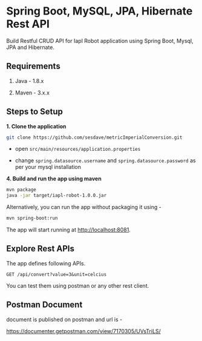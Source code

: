 # Spring Boot, MySQL, JPA, Hibernate Rest API 

Build Restful CRUD API for Iapl Robot application using Spring Boot, Mysql, JPA and Hibernate.

## Requirements

1. Java - 1.8.x

2. Maven - 3.x.x


## Steps to Setup

**1. Clone the application**

```bash
git clone https://github.com/sesdave/metricImperialConversion.git
```

+ open `src/main/resources/application.properties`

+ change `spring.datasource.username` and `spring.datasource.password` as per your mysql installation

**4. Build and run the app using maven**

```bash
mvn package
java -jar target/iapl-robot-1.0.0.jar
```

Alternatively, you can run the app without packaging it using -

```bash
mvn spring-boot:run
```

The app will start running at <http://localhost:8081>.

## Explore Rest APIs

The app defines following APIs.

    GET /api/convert?value=3&unit=celcius
    
    

You can test them using postman or any other rest client.

## Postman Document

document is published on postman and url is -

<https://documenter.getpostman.com/view/7170305/UVsTriLS/>
